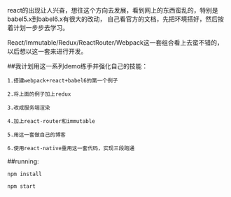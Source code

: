 react的出现让人兴奋，想往这个方向去发展，看到网上的东西蛮乱的，特别是babel5.x到babel6.x有很大的改动，
自己看官方的文档，先把环境搭好，然后按着计划一步步去学习。

React/Immutable/Redux/ReactRouter/Webpack这一套组合看上去蛮不错的，以后想以这一套来进行开发。

##我计划用这一系列demo练手并强化自己的技能：

```
1.搭建webpack+react+babel6的第一个例子
```

```
2.将上面的例子加上redux
```

```
3.改成服务端渲染
```

```
4.加上react-router和immutable
```

```
5.用这一套做自己的博客
```

```
6.使用react-native重用这一套代码，实现三段跑通
```


##running:

```npm install```


```npm start```

